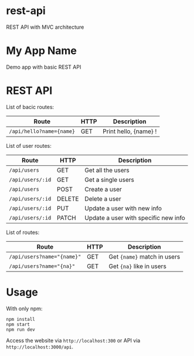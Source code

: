# rest-api
REST API with MVC architecture

# My App Name
Demo app with basic REST API

# REST API

List of bacic routes:

**Route** | **HTTP** | **Description**
--------- | -------- | ---------------
`/api/hello?name={name}` | GET | Print hello, {name} !

List of user routes:

**Route** | **HTTP** | **Description**
--------- | -------- | ---------------
`/api/users` | GET | Get all the users
`/api/users/:id` | GET | Get a single users
`/api/users` | POST | Create a user
`/api/users/:id` | DELETE | Delete a user
`/api/users/:id` | PUT | Update a user with new info
`/api/users/:id` | PATCH | Update a user with specific new info

List of routes:

**Route** | **HTTP** | **Description**
--------- | -------- | ---------------
`/api/users?name="{name}"` | GET | Get `{name}` match in users
`/api/users?name="{na}"` | GET | Get `{na}` like in users

# Usage

With only npm:

```
npm install
npm start
npm run dev
```

Access the website via `http://localhost:300` or API via `http://localhost:3000/api`.